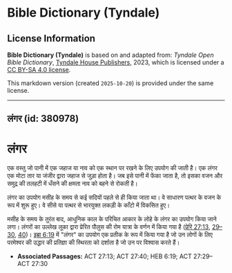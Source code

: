 # Bible Dictionary (Tyndale)

## License Information

**Bible Dictionary (Tyndale)** is based on and adapted from: _Tyndale Open Bible Dictionary_, [Tyndale House Publishers](https://tyndaleopenresources.com/), 2023, which is licensed under a [CC BY-SA 4.0 license](https://creativecommons.org/licenses/by-sa/4.0/legalcode.en).

This markdown version (created `2025-10-20`) is provided under the same license.



--------------------------------

## लंगर (id: 380978)

लंगर
====

एक वस्तु जो पानी में एक जहाज या नाव को एक स्थान पर रखने के लिए उपयोग की जाती है। एक लंगर एक मोटा तार या जंजीर द्वारा जहाज से जुड़ा होता है। जब इसे पानी में फेंका जाता है, तो इसका वजन और समुद्र की तलहटी में धँसने की क्षमता नाव को बहने से रोकती है।

लंगर का उपयोग मसीह के समय से कई सदियों पहले से ही किया जाता था। वे साधारण पत्थर के वजन के रूप में शुरू हुए। वे सीसे या पत्थर से भारयुक्त लकड़ी के काँटो में विकसित हुए।

मसीह के समय के तुरंत बाद, आधुनिक काल के परिचित आकार के लोहे के लंगर का उपयोग किया जाने लगा। लंगरों का उल्लेख लूका द्वारा प्रेरित पौलुस की रोम यात्रा के वर्णन में किया गया है ([प्रेरि 27:13](https://ref.ly/Acts27:13), [29–30](https://ref.ly/Acts27:29-Acts27:30), [40](https://ref.ly/Acts27:40))। [इब्रा 6:19](https://ref.ly/Heb6:19) में "लंगर" का उपयोग एक प्रतीक के रूप में किया गया है जो उन लोगों के लिए परमेश्वर की उद्धार की प्रतिज्ञा की स्थिरता को दर्शाता है जो उन पर विश्वास करते हैं।

* **Associated Passages:** ACT 27:13; ACT 27:40; HEB 6:19; ACT 27:29–ACT 27:30

